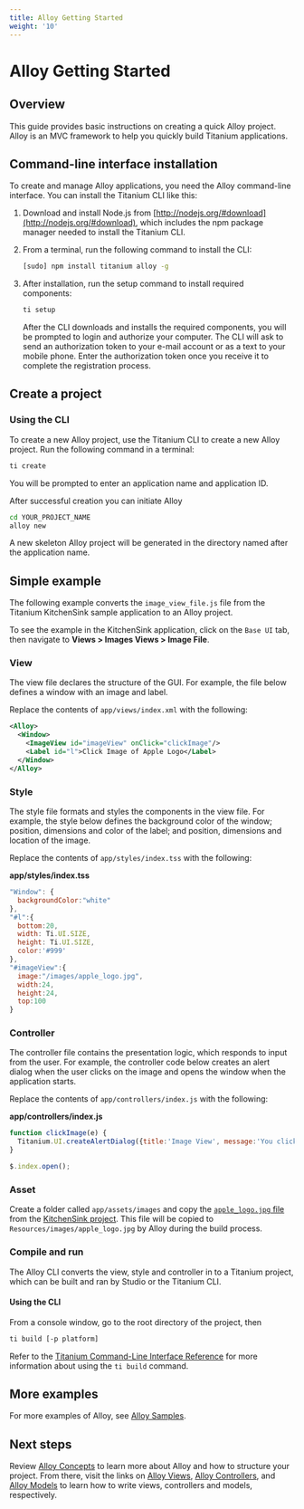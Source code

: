 ```yaml
---
title: Alloy Getting Started
weight: '10'
---
```


# Alloy Getting Started

## Overview

This guide provides basic instructions on creating a quick Alloy project. Alloy is an MVC framework to help you quickly build Titanium applications.

## Command-line interface installation

To create and manage Alloy applications, you need the Alloy command-line interface. You can install the Titanium CLI like this:

1. Download and install Node.js from [http://nodejs.org/#download](http://nodejs.org/#download), which includes the npm package manager needed to install the Titanium CLI.

2. From a terminal, run the following command to install the CLI:

    ```bash
    [sudo] npm install titanium alloy -g
    ```

3. After installation, run the setup command to install required components:

    ```bash
    ti setup
    ```

    After the CLI downloads and installs the required components, you will be prompted to login and authorize your computer. The CLI will ask to send an authorization token to your e-mail account or as a text to your mobile phone. Enter the authorization token once you receive it to complete the registration process.

## Create a project

### Using the CLI

To create a new Alloy project, use the Titanium CLI to create a new Alloy project. Run the following command in a terminal:

```bash
ti create
```

You will be prompted to enter an application name and application ID.

After successful creation you can initiate Alloy

```bash
cd YOUR_PROJECT_NAME
alloy new
```

A new skeleton Alloy project will be generated in the directory named after the application name.

## Simple example

The following example converts the `image_view_file.js` file from the Titanium KitchenSink sample application to an Alloy project.

To see the example in the KitchenSink application, click on the `Base UI` tab, then navigate to **Views > Images Views > Image File**.

### View

The view file declares the structure of the GUI. For example, the file below defines a window with an image and label.

Replace the contents of `app/views/index.xml` with the following:

```xml
<Alloy>
  <Window>
    <ImageView id="imageView" onClick="clickImage"/>
    <Label id="l">Click Image of Apple Logo</Label>
  </Window>
</Alloy>
```

### Style

The style file formats and styles the components in the view file. For example, the style below defines the background color of the window; position, dimensions and color of the label; and position, dimensions and location of the image.

Replace the contents of `app/styles/index.tss` with the following:

**app/styles/index.tss**

```javascript
"Window": {
  backgroundColor:"white"
},
"#l":{
  bottom:20,
  width: Ti.UI.SIZE,
  height: Ti.UI.SIZE,
  color:'#999'
},
"#imageView":{
  image:"/images/apple_logo.jpg",
  width:24,
  height:24,
  top:100
}
```

### Controller

The controller file contains the presentation logic, which responds to input from the user. For example, the controller code below creates an alert dialog when the user clicks on the image and opens the window when the application starts.

Replace the contents of `app/controllers/index.js` with the following:

**app/controllers/index.js**

```javascript
function clickImage(e) {
  Titanium.UI.createAlertDialog({title:'Image View', message:'You clicked me!'}).show();
}

$.index.open();
```

### Asset

Create a folder called `app/assets/images` and copy the [`apple_logo.jpg` file](https://raw.github.com/appcelerator-developer-relations/KitchenSink/master/Resources/images/apple_logo.jpg) from the [KitchenSink project](https://github.com/appcelerator-developer-relations/KitchenSink). This file will be copied to `Resources/images/apple_logo.jpg` by Alloy during the build process.

### Compile and run

The Alloy CLI converts the view, style and controller in to a Titanium project, which can be built and ran by Studio or the Titanium CLI.

#### Using the CLI

From a console window, go to the root directory of the project, then

```bash
ti build [-p platform]
```

Refer to the [Titanium Command-Line Interface Reference](/guide/Titanium_SDK/Titanium_SDK_Guide/Titanium_Command-Line_Interface_Reference/) for more information about using the `ti build` command.

## More examples

For more examples of Alloy, see [Alloy Samples](/guide/Alloy_Framework/Alloy_How-tos/Alloy_Samples/).

## Next steps

Review [Alloy Concepts](/guide/Alloy_Framework/Alloy_Guide/Alloy_Concepts/) to learn more about Alloy and how to structure your project. From there, visit the links on [Alloy Views](/guide/Alloy_Framework/Alloy_Guide/Alloy_Views/), [Alloy Controllers](/guide/Alloy_Framework/Alloy_Guide/Alloy_Controllers/), and [Alloy Models](/guide/Alloy_Framework/Alloy_Guide/Alloy_Models/) to learn how to write views, controllers and models, respectively.
